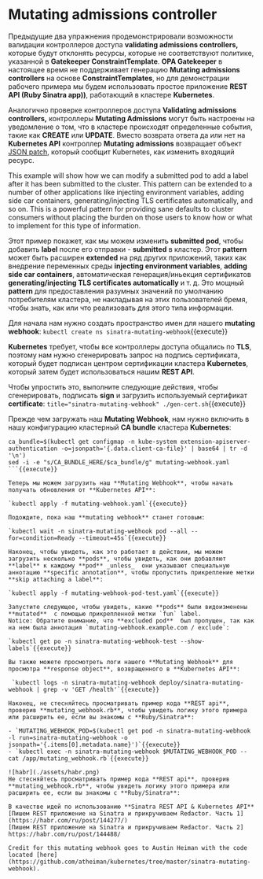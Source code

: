 # Mutating admissions controller

Предыдущие два упражнения продемонстрировали возможности валидации контроллеров доступа **validating admissions controllers,** которые будут отклонять ресурсы, которые не соответствуют политике, указанной в **Gatekeeper ConstraintTemplate**. **OPA Gatekeeper** в настоящее время не поддерживает генерацию **Mutating admissions controllers** на основе **ConstraintTemplates**, но для демонстрации рабочего примера мы будем использовать простое приложение **REST API (Ruby Sinatra app))**, работающий в кластере **Kubernetes**.

Аналогично проверке контроллеров доступа  **Validating admissions controllers,** контроллеры **Mutating Admissions** могут быть настроены на уведомление о том, что в кластере происходят определенные события, такие как **CREATE** или **UPDATE**. Вместо возврата ответа да или нет на **Kubernetes API** контроллер **Mutating admissions** возвращает объект [JSON patch](http://jsonpatch.com/), который сообщит Kubernetes, как изменить входящий ресурс.

This example will show how we can modify a submitted pod to add a label after it has been submitted to the cluster. This pattern can be extended to a number of other applications like injecting environment variables, adding side car containers, generating/injecting TLS certificates automatically, and so on. This is a powerful pattern for providing sane defaults to cluster consumers without placing the burden on those users to know how or what to implement for this type of information.

Этот пример покажет, как мы можем изменить **submitted pod**, чтобы добавить **label** после его отправки - **submitted** в кластер. Этот **pattern** может быть расширен **extended** на ряд других приложений, таких как внедрение переменных среды **injecting environment variables**, **adding side car containers**, автоматическая генерация/иньекция сертификатов **generating/injecting TLS certificates automatically** и т. д. Это мощный **pattern** для предоставления разумных значений по умолчанию потребителям кластера, не накладывая на этих пользователей бремя, чтобы знать, как или что реализовать для этого типа информации.

Для начала нам нужно создать пространство имен для нашего **mutating webhook**: `kubectl create ns sinatra-mutating-webhook`{{execute}}

**Kubernetes** требует, чтобы все контроллеры доступа общались по **TLS**, поэтому нам нужно сгенерировать запрос на подпись сертификата, который будет подписан центром сертификации кластера **Kubernetes**, который затем будет использоваться нашим **REST API**.

Чтобы упростить это, выполните следующие действия, чтобы сгенерировать, подписать **sign** и загрузить используемый сертификат **certificate**: `title="sinatra-mutating-webhook" ./gen-cert.sh`{{execute}}

Прежде чем загружать наш **Mutating Webhook**, нам нужно включить в нашу конфигурацию кластерный **CA bundle** кластера **Kubernetes**:

```
ca_bundle=$(kubectl get configmap -n kube-system extension-apiserver-authentication -o=jsonpath='{.data.client-ca-file}' | base64 | tr -d '\n')
sed -i -e "s/CA_BUNDLE_HERE/$ca_bundle/g" mutating-webhook.yaml
```{{execute}}

Теперь мы можем загрузить наш **Mutating Webhook**, чтобы начать получать обновления от **Kubernetes API**: 

`kubectl apply -f mutating-webhook.yaml`{{execute}}
 
Подождите, пока наш **mutating webhook** станет готовым: 

`kubectl wait -n sinatra-mutating-webhook pod --all --for=condition=Ready --timeout=45s`{{execute}}

Наконец, чтобы увидеть, как это работает в действии, мы можем загрузить несколько **pods**, чтобы увидеть, как они добавляют **label** к каждому **pod** _unless_  они указывают специальную аннотацию **specific annotation**, чтобы пропустить прикрепление метки **skip attaching a label**: 

`kubectl apply -f mutating-webhook-pod-test.yaml`{{execute}}

Запустите следующее, чтобы увидеть, какие **pods** были видоизменены **mutated**  с помощью прикрепленной метки `fun` label. 
Notice: Обратите внимание, что **excluded pod**  был пропущен, так как на нем была аннотация `mutating-webhook.example.com / exclude`:

`kubectl get po -n sinatra-mutating-webhook-test --show-labels`{{execute}}

Вы также можете просмотреть логи нашего **Mutating Webhook** для просмотра **response object**, возвращенного в **Kubernetes API**:

 `kubectl logs -n sinatra-mutating-webhook deploy/sinatra-mutating-webhook | grep -v 'GET /health'`{{execute}}

Наконец, не стесняйтесь просматривать пример кода **REST api**, проверив **mutating_webhook.rb**, чтобы увидеть логику этого примера или расширить ее, если вы знакомы с **Ruby/Sinatra**:

- `MUTATING_WEBHOOK_POD=$(kubectl get pod -n sinatra-mutating-webhook -l run=sinatra-mutating-webhook -o jsonpath='{.items[0].metadata.name}')`{{execute}}
- `kubectl exec -n sinatra-mutating-webhook $MUTATING_WEBHOOK_POD -- cat /app/mutating_webhook.rb`{{execute}}

![habr](./assets/habr.png) 
Не стесняйтесь просматривать пример кода **REST api**, проверив **mutating_webhook.rb**, чтобы увидеть логику этого примера или расширить ее, если вы знакомы с **Ruby/Sinatra**:

В качестве идей по использованию **Sinatra REST API & Kubernetes API**
[Пишем REST приложение на Sinatra и прикручиваем Redactor. Часть 1](https://habr.com/ru/post/144277/)
[Пишем REST приложение на Sinatra и прикручиваем Redactor. Часть 2] https://habr.com/ru/post/144488/

Credit for this mutating webhook goes to Austin Heiman with the code located [here](https://github.com/atheiman/kubernetes/tree/master/sinatra-mutating-webhook).